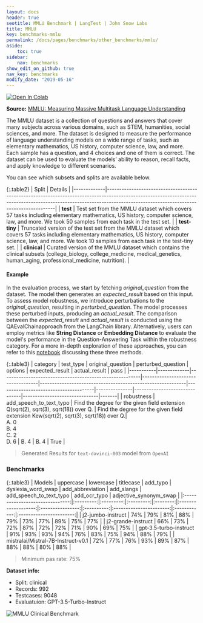 ```yaml
---
layout: docs
header: true
seotitle: MMLU Benchmark | LangTest | John Snow Labs
title: MMLU
key: benchmarks-mmlu
permalink: /docs/pages/benchmarks/other_benchmarks/mmlu/
aside:
    toc: true
sidebar:
    nav: benchmarks
show_edit_on_github: true
nav_key: benchmarks
modify_date: "2019-05-16"
---
```


[![Open In Colab](https://colab.research.google.com/assets/colab-badge.svg)](https://colab.research.google.com/github/JohnSnowLabs/langtest/blob/main/demo/tutorials/llm_notebooks/dataset-notebooks/mmlu_dataset.ipynb)

**Source:** [MMLU: Measuring Massive Multitask Language Understanding](https://arxiv.org/abs/2009.03300)

The MMLU dataset is a collection of questions and answers that cover many subjects across various domains, such as STEM, humanities, social sciences, and more. The dataset is designed to measure the performance of language understanding models on a wide range of tasks, such as elementary mathematics, US history, computer science, law, and more. Each sample has a question, and 4 choices and one of them is correct. The dataset can be used to evaluate the models’ ability to reason, recall facts, and apply knowledge to different scenarios.

You can see which subsets and splits are available below.

{:.table2}
| Split       | Details                                                                                                                                                                                                           |
|-------------|---------------------------------------------------------------------------------------------------------------------------------------------------------------------------------------------------------------------|
| **test**    | Test set from the MMLU dataset which covers 57 tasks including elementary mathematics, US history, computer science, law, and more. We took 50 samples from each task in the test set.                             |
| **test-tiny** | Truncated version of the test set from the MMLU dataset which covers 57 tasks including elementary mathematics, US history, computer science, law, and more. We took 10 samples from each task in the test-tiny set. |
| **clinical**    | Curated version of the MMLU dataset which contains the clinical subsets (college_biology, college_medicine, medical_genetics, human_aging, professional_medicine, nutrition).                                       |

#### Example

In the evaluation process, we start by fetching *original_question* from the dataset. The model then generates an *expected_result* based on this input. To assess model robustness, we introduce perturbations to the *original_question*, resulting in *perturbed_question*. The model processes these perturbed inputs, producing an *actual_result*. The comparison between the *expected_result* and *actual_result* is conducted using the QAEvalChainapproach from the LangChain library. Alternatively, users can employ metrics like **String Distance** or **Embedding Distance** to evaluate the model's performance in the Question-Answering Task within the robustness category. For a more in-depth exploration of these approaches, you can refer to this [notebook](https://colab.research.google.com/github/JohnSnowLabs/langtest/blob/main/demo/tutorials/misc/Evaluation_Metrics.ipynb) discussing these three methods.


{:.table3}
| category   | test_type    |  original_question                  |  perturbed_question                     |  options      | expected_result                | actual_result                  | pass   |
|-----------|-------------|---------------------------------------------------------|-----------------------------------|------------------------------------------------------------|---------------------------------------|---------------|-------------------------------|-------------------------------|-------|
| robustness | add_speech_to_text_typo | Find the degree for the given field extension Q(sqrt(2), sqrt(3), sqrt(18)) over Q. | Find the degree for the given field extension Kew(sqrt(2), sqrt(3), sqrt(18)) over Q.|<br>A. 0<br>B. 4<br>C. 2<br>D. 6 | B. 4 | B. 4  | True |


> Generated Results for `text-davinci-003` model from `OpenAI`

<div class="main-docs" markdown="1"><div class="h3-box" markdown="1">

### Benchmarks

{:.table3}
| Models                         | uppercase | lowercase | titlecase	 | add_typo | dyslexia_word_swap | add_abbreviation	 | add_slangs | add_speech_to_text_typo	 | add_ocr_typo | adjective_synonym_swap |
|:-------------------------------:|:---------:|:---------:|:---------:|:--------:|:-------------------:|:----------------:|:----------:|:-----------------------:|:------------:|:-----------------------:|
| j2-jumbo-instruct               |    74%    |    79%    |    81%    |    88%   |         79%         |        73%       |    77%     |           89%           |      75%      |           77%           |
| j2-grande-instruct              |    66%    |    73%    |    72%    |    87%   |         72%         |        72%       |    71%     |           90%           |      69%      |           75%           |
| gpt-3.5-turbo-instruct          |    91%    |    93%    |    93%    |    94%   |         76%         |        83%       |    75%     |           94%           |      88%      |           79%           |
| mistralai/Mistral-7B-Instruct-v0.1 |    72%    |    77%    |    76%    |    93%   |         89%         |        87%       |    88%     |           88%           |      80%      |           88%           |

> Minimum pas rate: 75%

**Dataset info:**
- Split: clinical
- Records: 992
- Testcases: 9048
- Evaluatuion: GPT-3.5-Turbo-Instruct

</div>

![MMLU Clinical Benchmark](/assets/images/benchmarks/mmlu.png)